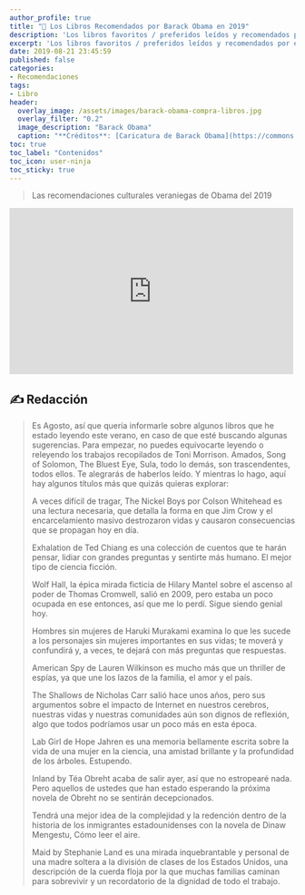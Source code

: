 ```yaml
---
author_profile: true
title: "📖 Los Libros Recomendados por Barack Obama en 2019"
description: 'Los libros favoritos / preferidos leídos y recomendados por el ex-presidente de EE.UU: Barack Obama'
excerpt: 'Los libros favoritos / preferidos leídos y recomendados por el ex-presidente de EE.UU: Barack Obama'
date: 2019-08-21 23:45:59
published: false
categories:
- Recomendaciones
tags:
- Libro
header:
  overlay_image: /assets/images/barack-obama-compra-libros.jpg
  overlay_filter: "0.2"
  image_description: "Barack Obama"
  caption: "**Créditos**: [Caricatura de Barack Obama](https://commons.wikimedia.org/wiki/File:Barack_Obama_-_Caricature_(32125530305).jpg) por [DonkeyHotey](https://www.flickr.com/photos/donkeyhotey) bajo licencia [CC BY 2.0](https://creativecommons.org/licenses/by/2.0/deed.en)"
toc: true
toc_label: "Contenidos"
toc_icon: user-ninja
toc_sticky: true
---
```

> Las recomendaciones culturales veraniegas de Obama del 2019

<iframe src="https://www.facebook.com/plugins/post.php?href=https%3A%2F%2Fwww.facebook.com%2Fbarackobama%2Fposts%2F10156922814871749&width=500" width="500" height="293" style="border:none;overflow:hidden" scrolling="no" frameborder="0" allowTransparency="true" allow="encrypted-media"></iframe>

## ✍ Redacción

> Es Agosto, así que quería informarle sobre algunos libros que he estado leyendo este verano, en caso de que esté buscando algunas sugerencias. Para empezar, no puedes equivocarte leyendo o releyendo los trabajos recopilados de Toni Morrison. Amados, Song of Solomon, The Bluest Eye, Sula, todo lo demás, son trascendentes, todos ellos. Te alegrarás de haberlos leído. Y mientras lo hago, aquí hay algunos títulos más que quizás quieras explorar:
> 
> A veces difícil de tragar, The Nickel Boys por Colson Whitehead es una lectura necesaria, que detalla la forma en que Jim Crow y el encarcelamiento masivo destrozaron vidas y causaron consecuencias que se propagan hoy en día.
> 
> Exhalation de Ted Chiang es una colección de cuentos que te harán pensar, lidiar con grandes preguntas y sentirte más humano. El mejor tipo de ciencia ficción.
> 
> Wolf Hall, la épica mirada ficticia de Hilary Mantel sobre el ascenso al poder de Thomas Cromwell, salió en 2009, pero estaba un poco ocupada en ese entonces, así que me lo perdí. Sigue siendo genial hoy.
> 
> Hombres sin mujeres de Haruki Murakami examina lo que les sucede a los personajes sin mujeres importantes en sus vidas; te moverá y confundirá y, a veces, te dejará con más preguntas que respuestas.
> 
> American Spy de Lauren Wilkinson es mucho más que un thriller de espías, ya que une los lazos de la familia, el amor y el país.
> 
> The Shallows de Nicholas Carr salió hace unos años, pero sus argumentos sobre el impacto de Internet en nuestros cerebros, nuestras vidas y nuestras comunidades aún son dignos de reflexión, algo que todos podríamos usar un poco más en esta época.
> 
> Lab Girl de Hope Jahren es una memoria bellamente escrita sobre la vida de una mujer en la ciencia, una amistad brillante y la profundidad de los árboles. Estupendo.
> 
> Inland by Téa Obreht acaba de salir ayer, así que no estropearé nada. Pero aquellos de ustedes que han estado esperando la próxima novela de Obreht no se sentirán decepcionados.
> 
> Tendrá una mejor idea de la complejidad y la redención dentro de la historia de los inmigrantes estadounidenses con la novela de Dinaw Mengestu, Cómo leer el aire.
> 
> Maid by Stephanie Land es una mirada inquebrantable y personal de una madre soltera a la división de clases de los Estados Unidos, una descripción de la cuerda floja por la que muchas familias caminan para sobrevivir y un recordatorio de la dignidad de todo el trabajo.